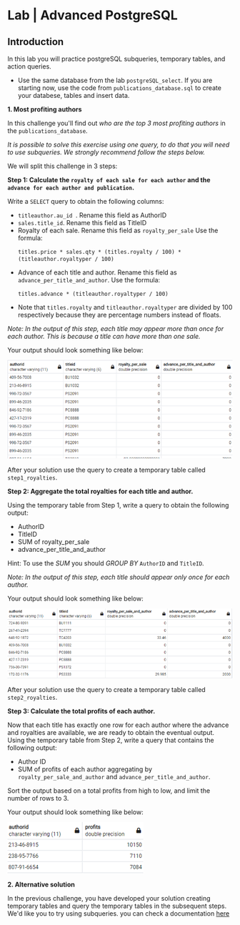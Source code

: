 # Lab | Advanced PostgreSQL 

## Introduction

In this lab you will practice postgreSQL subqueries, temporary tables, and action queries.  
- Use the same database from the lab `postgreSQL_select`. If you are starting now, use the code from `publications_database.sql` to create your databese, tables and insert data. 

**1. Most profiting authors**

In this challenge you'll find out *who are the top 3 most profiting authors* in the `publications_database`.   

*It is possible to solve this exercise using one query, to do that you will need to use subqueries. We strongly recommend follow the steps below.*  

We will split this challenge in 3 steps:


**Step 1: Calculate the `royalty of each sale for each author` and the `advance for each author and publication`.**

Write a `SELECT` query to obtain the following columns:

- `titleauthor.au_id `. Rename this field as AuthorID
- `sales.title_id`. Rename this field as TitleID
- Royalty of each sale. Rename this field as `royalty_per_sale` Use the formula:
    ```
    titles.price * sales.qty * (titles.royalty / 100) * (titleauthor.royaltyper / 100)
    ```
- Advance of each title and author. Rename this field as `advance_per_title_and_author`. Use the formula: 
    ```
    titles.advance * (titleauthor.royaltyper / 100)
    ```
- Note that `titles.royalty` and `titleauthor.royaltyper` are divided by 100 respectively because they are percentage numbers instead of floats.

*Note: In the output of this step, each title may appear more than once for each author. This is because a title can have more than one sale.*

Your output should look something like below:

![Step 1 output](./images/step-1.png)

After your solution use the query to create a temporary table called `step1_royalties`.


**Step 2: Aggregate the total royalties for each title and author.**

Using the temporary table from Step 1, write a query to obtain the following output:

- AuthorID
- TitleID
- SUM of royalty_per_sale
- advance_per_title_and_author
  
 Hint: To use the *SUM* you should *GROUP BY* `AuthorID` and `TitleID`.

*Note: In the output of this step, each title should appear only once for each author.*  


Your output should look something like below:

![Step 2 output](./images/step-2.png)

After your solution use the query to create a temporary table called `step2_royalties`.


**Step 3: Calculate the total profits of each author.**

Now that each title has exactly one row for each author where the advance and royalties are available, we are ready to obtain the eventual output. Using the temporary table from Step 2, write a query that contains the following output:

- Author ID
- SUM of profits of each author aggregating by `royalty_per_sale_and_author` and `advance_per_title_and_author`.

Sort the output based on a total profits from high to low, and limit the number of rows to 3.


Your output should look something like below:

![Step 3 output](./images/step-3.png)


**2. Alternative solution**

In the previous challenge, you have developed your solution creating temporary tables and query the temporary tables in the subsequent steps.
We'd like you to try using subqueries. you can check a documentation [here](https://dev.mysql.com/doc/refman/8.0/en/derived-tables.html)




